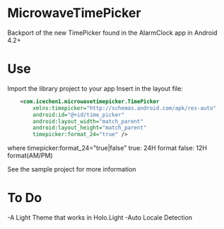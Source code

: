 MicrowaveTimePicker
===================

Backport of the new TimePicker found in the AlarmClock app in Android 4.2+

Use
====
Import the library project to your app
Insert in the layout file:
```xml
    <com.icechen1.microwavetimepicker.TimePicker 
        xmlns:timepicker="http://schemas.android.com/apk/res-auto"
        android:id="@+id/time_picker"
        android:layout_width="match_parent"
        android:layout_height="match_parent"
        timepicker:format_24="true" />
```

where
timepicker:format_24="true|false"
true: 24H format
false: 12H format(AM/PM)

See the sample project for more information

To Do
=====
-A Light Theme that works in Holo.Light
-Auto Locale Detection
